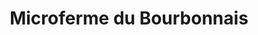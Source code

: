 ---
title: "Microferme du Bourbonnais"
url: /dompierre-sur-besbre/microferme-du-bourbonnais/
shop: Hofladen
---
